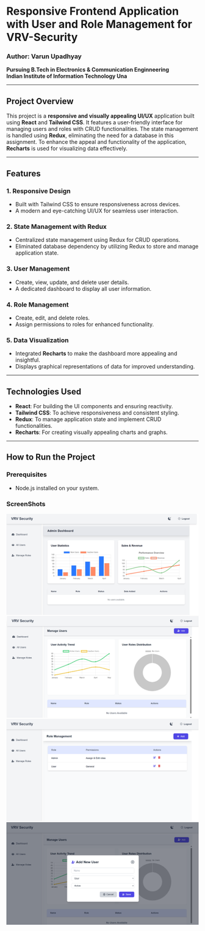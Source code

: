 # Responsive Frontend Application with User and Role Management for VRV-Security

### Author: Varun Upadhyay  
**Pursuing B.Tech in Electronics & Communication Enginneering**  
**Indian Institute of Information Technology Una**  

---

## Project Overview

This project is a **responsive and visually appealing UI/UX** application built using **React** and **Tailwind CSS**. It features a user-friendly interface for managing users and roles with CRUD functionalities. The state management is handled using **Redux**, eliminating the need for a database in this assignment. To enhance the appeal and functionality of the application, **Recharts** is used for visualizing data effectively.

---

## Features

### 1. **Responsive Design**
- Built with Tailwind CSS to ensure responsiveness across devices.
- A modern and eye-catching UI/UX for seamless user interaction.

### 2. **State Management with Redux**
- Centralized state management using Redux for CRUD operations.
- Eliminated database dependency by utilizing Redux to store and manage application state.

### 3. **User Management**
- Create, view, update, and delete user details.
- A dedicated dashboard to display all user information.

### 4. **Role Management**
- Create, edit, and delete roles.
- Assign permissions to roles for enhanced functionality.

### 5. **Data Visualization**
- Integrated **Recharts** to make the dashboard more appealing and insightful.
- Displays graphical representations of data for improved understanding.

---

## Technologies Used

- **React**: For building the UI components and ensuring reactivity.
- **Tailwind CSS**: To achieve responsiveness and consistent styling.
- **Redux**: To manage application state and implement CRUD functionalities.
- **Recharts**: For creating visually appealing charts and graphs.

---
## How to Run the Project

### Prerequisites
- Node.js installed on your system.


### ScreenShots
![alt text](image.png)
![alt text](image-1.png)
![alt text](image-2.png)
![alt text](image-3.png)
